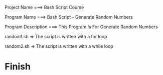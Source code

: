 Project Name ===> Bash Script Course

Program Name ===> Bash Script - Generate Random Numbers

Program Description ===> This Program Is For Generate Random Numbers

random1.sh => The script is written with a for loop

random2.sh => The script is written with a while loop

# Finish

